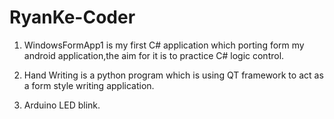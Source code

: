 # RyanKe-Coder 


1.  WindowsFormApp1 is my first C# application which porting form my android application,the aim for it is to practice C# logic control.

2.  Hand Writing is a python program which is using QT framework to act as a form style writing application. 

3.  Arduino LED blink.

